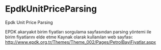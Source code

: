 # EpdkUnitPriceParsing
Epdk Unit Price Parsing

EPDK akaryakıt birim fiyatları sorgulama sayfasından parsing yöntemi ile birim fiyatlarını elde etme
Kaynak olarak kullanılan web sayfası: http://www.epdk.org.tr/Themes/Theme_002/Pages/PetrolBayiFiyatlar.aspx
